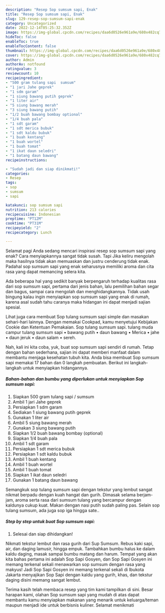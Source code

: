 ```yaml
---
description: "Resep Sop sumsum sapi, Enak"
title: "Resep Sop sumsum sapi, Enak"
slug: 129-resep-sop-sumsum-sapi-enak
category: Uncategorized
date: 2022-12-14T05:25:32.352Z
image: https://img-global.cpcdn.com/recipes/daa6d0526e961a9e/680x482cq70/sop-sumsum-sapi-foto-resep-utama.jpg
hideToc: false
enableToc: true
enableTocContent: false
thumbnail: https://img-global.cpcdn.com/recipes/daa6d0526e961a9e/680x482cq70/sop-sumsum-sapi-foto-resep-utama.jpg
cover: https://img-global.cpcdn.com/recipes/daa6d0526e961a9e/680x482cq70/sop-sumsum-sapi-foto-resep-utama.jpg
author: Admin
authorAv: notfound
ratingvalue: 3
reviewcount: 10
recipeingredient:
- "500 gram tulang sapi  sumsum"
- "1 jari Jahe geprek"
- "1 sdm garam"
- "1 siung bawang putih geprek"
- "1 liter air"
- "5 siung bawang merah"
- "3 siung bawang putih"
- "1/2 buah bawang bombay optional"
- "1/4 buah pala"
- "1 sdt garam"
- "1 sdt merica bubuk"
- "1 sdt kaldu bubuk"
- "1 buah kentang"
- "1 buah wortel"
- "1 buah tomat"
- "1 ikat daun seledri"
- "1 batang daun bawang"
recipeinstructions:

- "Sudah jadi dan siap dinikmati!"
categories:
- Resep
tags:
- sop
- sumsum
- sapi

katakunci: sop sumsum sapi 
nutrition: 213 calories
recipecuisine: Indonesian
preptime: "PT12M"
cooktime: "PT31M"
recipeyield: "2"
recipecategory: Lunch

---
```



Selamat pagi Anda sedang mencari inspirasi resep sop sumsum sapi yang enak? Cara menyiapkannya sangat tidak susah. Tapi Jika keliru mengolah maka hasilnya tidak akan memuaskan dan justru cenderung tidak enak. Padahal sop sumsum sapi yang enak seharusnya memiliki aroma dan cita rasa yang dapat memancing selera kita.


Ada beberapa hal yang sedikit banyak berpengaruh terhadap kualitas rasa dari sop sumsum sapi, pertama dari jenis bahan, lalu pemilihan bahan segar dan bagus, sampai cara mengolah dan menghidangkannya. Tidak usah bingung kalau ingin menyiapkan sop sumsum sapi yang enak di rumah, karena asal sudah tahu caranya maka hidangan ini dapat menjadi sajian spesial.

Lihat juga cara membuat Sop tulang sumsum sapi simple dan masakan sehari-hari lainnya. Dengan memakai Cookpad, kamu menyetujui Kebijakan Cookie dan Ketentuan Pemakaian. Sop tulang sumsum sapi. tulang muda campur tulang sumsum sapi • bawang putih • daun bawang • Merica • jahe • daun jeruk • daun salam • sereh.


Nah, kali ini kita coba, yuk, buat sop sumsum sapi sendiri di rumah. Tetap dengan bahan sederhana, sajian ini dapat memberi manfaat dalam membantu menjaga kesehatan tubuh kita. Anda bisa membuat Sop sumsum sapi memakai 17 bahan dan 0 langkah pembuatan. Berikut ini langkah-langkah untuk menyiapkan hidangannya.

<!--inarticleads1-->

##### Bahan-bahan dan bumbu yang diperlukan untuk menyiapkan Sop sumsum sapi:

1. Siapkan 500 gram tulang sapi / sumsum
1. Ambil 1 jari Jahe geprek
1. Persiapkan 1 sdm garam
1. Sediakan 1 siung bawang putih geprek
1. Gunakan 1 liter air
1. Ambil 5 siung bawang merah
1. Gunakan 3 siung bawang putih
1. Siapkan 1/2 buah bawang bombay (optional)
1. Siapkan 1/4 buah pala
1. Ambil 1 sdt garam
1. Persiapkan 1 sdt merica bubuk
1. Persiapkan 1 sdt kaldu bubuk
1. Ambil 1 buah kentang
1. Ambil 1 buah wortel
1. Ambil 1 buah tomat
1. Siapkan 1 ikat daun seledri
1. Gunakan 1 batang daun bawang


Semangkuk sop tulang sumsum sapi dengan tekstur yang lembut sangat nikmat berpadu dengan kuah hangat dan gurih. Dimasak selama berjam-jam, aroma serta rasa dari sumsum tulang yang bercampur dengan kaldunya cukup kuat. Makan dengan nasi putih sudah paling pas. Selain sop tulang sumsum, ada juga sop iga hingga sate.. 

<!--inarticleads2-->

##### Step by step untuk buat Sop sumsum sapi:


1. Selesai dan siap dihidangkan!

Nikmati tekstur lembut dan rasa gurih dari Sup Sumsum. Rebus kaki sapi, air, dan daging lamusir, hingga empuk. Tambahkan bumbu halus ke dalam kaldu daging, masak sampai bumbu matang dan harum. Tempat yang akan kita bahas pertama ini adalah Sop Sapi Gosyen, dan Sop Sapi Gosyen ini memang terkenal sekali menawarkan sop sumsum dengan rasa yang makyus! Jadi Sop Sapi Gosyen ini memang terkenal sekali di Ibukota Jakarta menyajikan Sop Sapi dengan kaldu yang gurih, khas, dan tekstur daging disini memang sangat lembut. 

Terima kasih telah membaca resep yang tim kami tampilkan di sini. Besar harapan kami, olahan Sop sumsum sapi yang mudah di atas dapat membantu kamu menyiapkan makanan yang menarik untuk keluarga/teman maupun menjadi ide untuk berbisnis kuliner. Selamat menikmati
